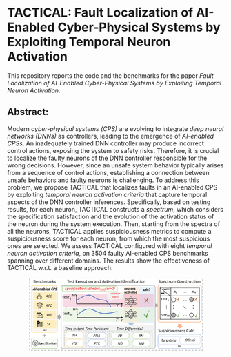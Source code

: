 # TACTICAL: Fault Localization of AI-Enabled Cyber-Physical Systems by Exploiting Temporal Neuron Activation

This repository reports the code and the benchmarks for the paper *Fault Localization of AI-Enabled Cyber-Physical Systems by Exploiting Temporal Neuron Activation*.

## Abstract:

Modern *cyber-physical systems (CPS)* are evolving to integrate *deep neural networks (DNNs)* as controllers, leading to the emergence of *AI-enabled CPSs*. An inadequately trained DNN controller may produce incorrect control actions, exposing the system to safety risks. Therefore, it is crucial to localize the faulty neurons of the DNN controller responsible for the wrong decisions. However, since an unsafe system behavior typically arises from a sequence of control actions, establishing a connection between unsafe behaviors and faulty neurons is challenging. To address this problem, we propose TACTICAL that localizes faults in an AI-enabled CPS by exploiting *temporal neuron activation criteria* that capture temporal aspects of the DNN controller inferences. Specifically, based on testing results, for each neuron, TACTICAL constructs a *spectrum*, which considers the specification satisfaction and the evolution of the activation status of the neuron during the system execution. Then, starting from the spectra of all the neurons, TACTICAL applies suspiciousness metrics to compute a suspiciousness score for each neuron, from which the most suspicious ones are selected. We assess TACTICAL configured with eight *temporal neuron activation criteria*, on 3504 faulty AI-enabled CPS benchmarks spanning over different domains. The results show the effectiveness of TACTICAL w.r.t. a baseline approach.

<div align=center><img width="80%" height="80%" src="figs/workflow.png"></div>
